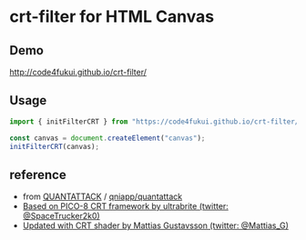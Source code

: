 # crt-filter for HTML Canvas

## Demo

http://code4fukui.github.io/crt-filter/

## Usage

```js
import { initFilterCRT } from "https://code4fukui.github.io/crt-filter/initFilterCRT.js";

const canvas = document.createElement("canvas");
initFilterCRT(canvas);
```

## reference

- from [QUANTATTACK](https://qniapp.github.io/quantattack/) / [qniapp/quantattack](https://github.com/qniapp/quantattack/)
- [Based on PICO-8 CRT framework by ultrabrite (twitter: @SpaceTrucker2k0)](https://www.lexaloffle.com/bbs/?tid=33488)
- [Updated with CRT shader by Mattias Gustavsson (twitter: @Mattias_G)](https://github.com/mattiasgustavsson/crtview)

